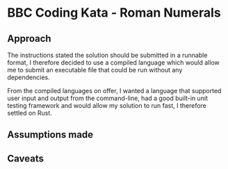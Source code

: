 # BBC Coding Kata - Roman Numerals

## Approach

The instructions stated the solution should be submitted in a runnable format, I therefore decided to use a compiled language which would allow me to submit an executable file that could be run without any dependencies.

From the compiled languages on offer, I wanted a language that supported user input and output from the command-line, had a good built-in unit testing framework and would allow my solution to run fast, I therefore settled on Rust.

## Assumptions made

## Caveats
